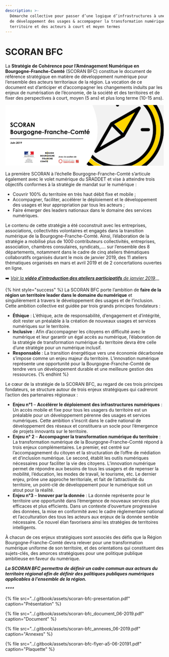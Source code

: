 ```yaml
---
description: >-
  Démarche collective pour passer d’une logique d’infrastructures à une logique
  de développement des usages & accompagner la transformation numérique du
  territoire et des acteurs à court et moyen termes
---
```


# SCORAN BFC

La **Stratégie de Cohérence pour l’Aménagement Numérique en Bourgogne-Franche-Comté** \(SCORAN BFC\) constitue le document de référence stratégique en matière de développement numérique pour l’ensemble des acteurs territoriaux de la région. La vocation de ce document est d’anticiper et d’accompagner les changements induits par les enjeux de numérisation de l’économie, de la société et des territoires et de fixer des perspectives à court, moyen \(5 ans\) et plus long terme \(10-15 ans\).

![](../.gitbook/assets/scoran-bfc.png)

La première SCORAN à l’échelle Bourgogne-Franche-Comté s’articule également avec le volet numérique du SRADDET et vise à atteindre trois objectifs conformes à la stratégie de mandat sur le numérique :

* Couvrir 100% du territoire en très haut débit fixe et mobile ;
* Accompagner, faciliter, accélérer le déploiement et le développement des usages et leur appropriation par tous les acteurs ;
* Faire émerger des leaders nationaux dans le domaine des services numériques.

Le contenu de cette stratégie a été coconstruit avec les entreprises, associations, collectivités volontaires et engagés dans la transition numérique de la Bourgogne-Franche-Comté. Ainsi, l’élaboration de la stratégie a mobilisé plus de 1000 contributeurs collectivités, entreprises, association, chambres consulaires, syndicats,…. sur l’ensemble des 8 départements, notamment dans le cadre de cinq ateliers thématiques collaboratifs organisés durant le mois de janvier 2019, des 11 ateliers thématiques organisés en mars et avril 2019 et de 2 concertations ouvertes en ligne.

➡️ [_Voir la **vidéo d'introduction des ateliers participatifs** de janvier 2019_](https://vimeo.com/307492202)\_\_

{% hint style="success" %}
La SCORAN BFC porte l’ambition de **faire de la région un territoire leader dans le domaine du numérique** et singulièrement à travers le développement des usages et de l’inclusion. Cette ambition collective est guidée par trois grands principes fondateurs :

* **Éthique** : L’éthique, acte de responsabilité, d’engagement et d’intégrité, doit rester un préalable à la création de nouveaux usages et services numériques sur le territoire.
* **Inclusive** : Afin d’accompagner les citoyens en difficulté avec le numérique et leur garantir un égal accès au numérique, l’élaboration de la stratégie de transformation numérique du territoire devra être celle d’une stratégie pour un numérique inclusif.
* **Responsable** : La transition énergétique vers une économie décarbonée s’impose comme un enjeu majeur du territoire. L’innovation numérique représente une opportunité pour la Bourgogne-Franche-Comté de tendre vers un développement durable et une meilleure gestion des ressources.
{% endhint %}

Le cœur de la stratégie de la SCORAN BFC, au regard de ces trois principes fondateurs, se structure autour de trois enjeux stratégiques qui cadreront l’action des partenaires régionaux :

* **Enjeu n°1** – **Accélérer le déploiement des infrastructures numériques** : Un accès mobile et fixe pour tous les usagers du territoire est un préalable pour un développement pérenne des usages et services numériques. Cette ambition s’inscrit dans le cadre national de développement des réseaux et constituera un socle pour l’émergence de projets innovants sur le territoire.
* **Enjeu n° 2** – **Accompagner la transformation numérique du territoire** : La transformation numérique de la Bourgogne-Franche-Comté répond à trois enjeux complémentaires. Le premier, est centré sur l’accompagnement du citoyen et la structuration de l’offre de médiation et d’inclusion numérique. Le second, établit les outils numériques nécessaires pour faciliter la vie des citoyens. L’innovation numérique permet de répondre aux besoins de tous les usagers et de repenser la mobilité, l’éducation, les modes de travail, le tourisme, etc. Le dernier enjeu, prône une approche territoriale, et fait de l’attractivité du territoire, un point-clé de développement pour le numérique soit un atout pour la réalité.
* **Enjeu n°3** – **Innover par la donnée** : La donnée représente pour le territoire une opportunité dans l’émergence de nouveaux services plus efficaces et plus efficients. Dans un contexte d’ouverture progressive des données, la mise en conformité avec le cadre règlementaire national et l’acculturation des tous les acteurs aux enjeux de la donnée semble nécessaire. Ce nouvel élan favorisera ainsi les stratégies de territoires intelligents.

À chacun de ces enjeux stratégiques sont associés des défis que la Région Bourgogne-Franche-Comté devra relever pour une transformation numérique uniforme de son territoire, et des orientations qui constituent des sujets-clés, des amorces stratégiques pour une politique publique ambitieuse en faveur du numérique.

_**La SCORAN BFC permettra de définir un cadre commun aux acteurs du territoire régional afin de définir des politiques publiques numériques applicables à l’ensemble de la région.**_

_\*\*\*\*_

{% file src="../.gitbook/assets/scoran-bfc-presentation.pdf" caption="Présentation" %}

{% file src="../.gitbook/assets/scoran-bfc\_document\_06-2019.pdf" caption="Document" %}

{% file src="../.gitbook/assets/scoran-bfc\_annexes\_06-2019.pdf" caption="Annexes" %}

{% file src="../.gitbook/assets/scoran-bfc-flyer-a5-06-20191.pdf" caption="Plaquette" %}

